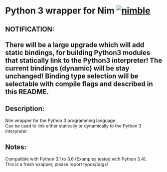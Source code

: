 # Python 3 wrapper for Nim [![nimble](https://raw.githubusercontent.com/yglukhov/nimble-tag/master/nimble.png)](https://github.com/yglukhov/nimble-tag)

## NOTIFICATION: <br></br>There will be a large upgrade which will add static bindings, for building Python3 modules that statically link to the Python3 interpreter! The current bindings (dynamic) will be stay unchanged! Binding type selection will be selectable with compile flags and described in this README.

## Description:
Nim wrapper for the Python 3 programming language.<br>
Can be used to link either statically or dynamically to the Python 3 interpreter.

## Notes:
Compatible with Python 3.1 to 3.6 (Examples tested with Python 3.4).<br>
This is a fresh wrapper, please report typos/bugs!
